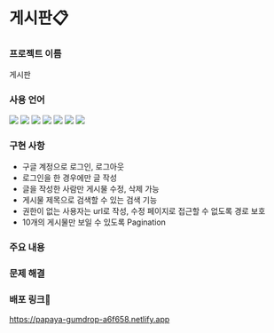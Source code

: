 # 게시판📋

### 프로젝트 이름

게시판

### 사용 언어
<img src="https://img.shields.io/badge/javascript-F7DF1E?style=for-the-badge&logo=javascript&logoColor=black"> <img src="https://img.shields.io/badge/react-61DAFB?style=for-the-badge&logo=react&logoColor=black"> <img src="https://img.shields.io/badge/React Router-CA4245?style=for-the-badge&logo=javascript&logoColor=black"> <img src="https://img.shields.io/badge/React Query-FF4154?style=for-the-badge&logo=javascript&logoColor=black"> <img src="https://img.shields.io/badge/Tailwind CSS-06B6D4?style=for-the-badge&logo=javascript&logoColor=black"> <img src="https://img.shields.io/badge/CSS3-1572B6?style=for-the-badge&logo=javascript&logoColor=black"> <img src="https://img.shields.io/badge/Netlify-00C7B7?style=for-the-badge&logo=javascript&logoColor=black">

### 구현 사항

- 구글 계정으로 로그인, 로그아웃
- 로그인을 한 경우에만 글 작성
- 글을 작성한 사람만 게시물 수정, 삭제 가능
- 게시물 제목으로 검색할 수 있는 검색 기능
- 권한이 없는 사용자는 url로 작성, 수정 페이지로 접근할 수 없도록 경로 보호
- 10개의 게시물만 보일 수 있도록 Pagination

### 주요 내용



### 문제 해결



### 배포 링크📌
https://papaya-gumdrop-a6f658.netlify.app
